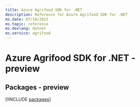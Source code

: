 ```yaml
---
title: Azure Agrifood SDK for .NET
description: Reference for Azure Agrifood SDK for .NET
ms.date: 07/10/2025
ms.topic: reference
ms.devlang: dotnet
ms.service: agrifood
---
```

# Azure Agrifood SDK for .NET - preview
## Packages - preview
[!INCLUDE [packages](agrifood-index.md)]